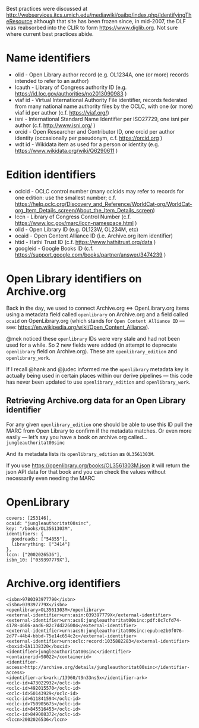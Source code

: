 Best practices were discussed at http://webservices.itcs.umich.edu/mediawiki/oaibp/index.php/IdentifyingTheResource although that site has been frozen since, in mid-2007, the DLF was reabsorbed into the CLIR to form https://www.diglib.org. Not sure where current best practices abide.

# Name identifiers

- olid - Open Library author record (e.g. OL1234A, one (or more) records intended to refer to an author)
- lcauth - Library of Congress authority ID (e.g. https://id.loc.gov/authorities/no2013090983 )
- viaf id - Virtual International Authority File identifier, records federated from many national name authority files by the OCLC, with one (or more) viaf id per author (c.f. https://viaf.org/)
- isni - International Standard Name Identifier per ISO27729, one isni per author (c.f. http://www.isni.org/ )
- orcid - Open Researcher and Contributor ID, one orcid per author identity (occasionally per pseudonym, c.f. https://orcid.org )
- wdt id - Wikidata item as used for a person or identity (e.g. https://www.wikidata.org/wiki/Q6290611 )

# Edition identifiers

- oclcid - OCLC control number (many oclcids may refer to records for one edition: use the smallest number; c.f. https://help.oclc.org/Discovery_and_Reference/WorldCat-org/WorldCat-org_Item_Details_screen/About_the_Item_Details_screen)
- lccn - Library of Congress Control Number (c.f. https://www.loc.gov/marc/lccn-namespace.html )
- olid - Open Library ID (e.g. OL123W, OL234M, etc)
- ocaid - Open Content Alliance ID (i.e. Archive.org item identifier)
- htid - Hathi Trust ID (c.f. https://www.hathitrust.org/data )
- googleid - Google Books ID (c.f. https://support.google.com/books/partner/answer/3474239 )

# Open Library identifiers on Archive.org

Back in the day, we used to connect Archive.org <=> OpenLibrary.org items using a metadata field called `openlibrary` on Archive.org and a field called `ocaid` on OpenLibrary.org (which stands for `Open Content Alliance ID` — see: https://en.wikipedia.org/wiki/Open_Content_Alliance).

@mek noticed these `openlibrary` IDs were very stale and had not been used for a while. So 2 new fields were added (in attempt to deprecate `openlibrary` field on Archive.org). These are `openlibrary_edition` and `openlibrary_work`.

If I recall @hank and @judec informed me the `openlibrary` metadata key is actually being used in certain places within our derive pipelines — this code has never been updated to use `openlibrary_edition` and `openlibrary_work`.

## Retrieving Archive.org data for an Open Library identifier

For any given `openlibrary_edition` one should be able to use this ID pull the MARC from Open Library to confirm if the metadata matches. Or even more easily — let’s say you have a book on archive.org called… `jungleauthoritat00sinc`

And its metadata lists its `openlibrary_edition` as `OL3561303M`.

If you use https://openlibrary.org/books/OL3561303M.json it will return the json API data for that book and you can check the values without necessarily even needing the MARC

# OpenLibrary

    covers: [253146],
    ocaid: "jungleauthoritat00sinc",
    key: "/books/OL3561303M",
    identifiers: {
      goodreads: ["54855"],
      librarything: ["3414"]
    },
    lccn: ["2002026536"],
    isbn_10: ["039397779X"],

# Archive.org identifiers

    <isbn>9780393977790</isbn>
    <isbn>039397779X</isbn>
    <openlibrary>OL3561303M</openlibrary>
    <external-identifier>urn:asin:039397779X</external-identifier>
    <external-identifier>urn:acs6:jungleauthoritat00sinc:pdf:0c7cfd74-4178-4606-aad6-82c7dd226004</external-identifier>
    <external-identifier>urn:acs6:jungleauthoritat00sinc:epub:e2b0f076-2d77-44b4-bbbd-75e14c654c2c</external-identifier>
    <external-identifier>urn:oclc:record:1035882283</external-identifier>
    <boxid>IA1138320</boxid>
    <identifier>jungleauthoritat00sinc</identifier>
    <containerid>S0022</containerid>
    <identifier-access>http://archive.org/details/jungleauthoritat00sinc</identifier-access>
    <identifier-ark>ark:/13960/t9n33ns5x</identifier-ark>
    <oclc-id>473022932</oclc-id>
    <oclc-id>492015570</oclc-id>
    <oclc-id>50143929</oclc-id>
    <oclc-id>611841594</oclc-id>
    <oclc-id>750905675</oclc-id>
    <oclc-id>845516453</oclc-id>
    <oclc-id>849008372</oclc-id>
    <lccn>2002026536</lccn>
